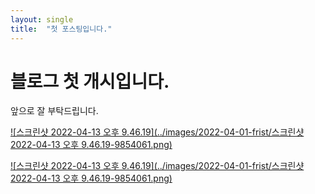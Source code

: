 ```yaml
---
layout: single
title:  "첫 포스팅입니다."
---
```


# 블로그 첫 개시입니다.
앞으로 잘 부탁드립니다.



<u>![스크린샷 2022-04-13 오후 9.46.19](../images/2022-04-01-frist/스크린샷 2022-04-13 오후 9.46.19-9854061.png)</u>

<u>![스크린샷 2022-04-13 오후 9.46.19](../images/2022-04-01-frist/스크린샷 2022-04-13 오후 9.46.19-9854061.png)</u>









